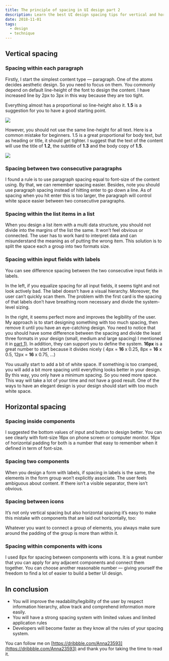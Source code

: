 ```yaml
---
title: The principle of spacing in UI design part 2
description: Learn the best UI design spacing tips for vertical and horizontal elements, including line-height, paragraph spacing, input fields, and icon alignment to improve readability and user experience.
date: 2018-11-01
tags:
  - design
  - technique
---
```


## Vertical spacing

### Spacing within each paragraph

Firstly, I start the simplest content type — paragraph. One of the atoms decides aesthetic design. So you need to focus on them. You commonly depend on default line-height of the font to design the content. I have increased line by 2px to 3px in this way because they are too tight.

Everything almost has a proportional so line-height also it. **1.5** is a suggestion for you to have a good starting point.

![](assets/the-principle-of-spacing-in-ui-design-part-2_83a1ac346ab98c836ab637c14c3ac9cf_md5.webp)

However, you should not use the same line-height for all text. Here is a common mistake for beginners. 1.5 is a great proportional for body text, but as heading or title, it should get tighter. I suggest that the text of the content will use the title of **1.2**, the subtitle of **1.3** and the body copy of **1.5**.

![](assets/the-principle-of-spacing-in-ui-design-part-2_7edc02bcf0ab2561f68d9869b7addbac_md5.webp)

### Spacing between two consecutive paragraphs

I found a rule is to use paragraph spacing equal to font-size of the content using. By that, we can remember spacing easier. Besides, note you should use paragraph spacing instead of hitting enter to go down a line. As of spacing when you hit enter this is too larger, the paragraph will control white space easier between two consecutive paragraphs.

### Spacing within the list items in a list

When you design a list item with a multi data structure, you should not divide into the margins of the list the same. It won’t feel obvious or connected. The user has to work hard to interpret data and can misunderstand the meaning as of putting the wrong item. This solution is to split the space each a group into two formats size.

### Spacing within input fields with labels

You can see difference spacing between the two consecutive input fields in labels.

In the left, if you equalize spacing for all input fields, it seems tight and not look actively bad. The label doesn’t have a visual hierarchy. Moreover, the user can’t quickly scan them. The problem with the first card is the spacing of that labels don’t have breathing room necessary and divide the system-level sizing.

In the right, it seems perfect more and improves the legibility of the user. My approach is to start designing something with too much spacing, then remove it until you have an eye-catching design. You need to notice that you should have some difference between the spacing and divide the least three formats in your design (small, medium and large spacing) I mentioned it in [part 1)](https://medium.com/dwarves-design/the-principle-of-spacing-in-ui-design-part-1-3354d0d65e51). In addition, they can support you to define the system. **16px** is a great number to start because it divides nicely ( 4px = **16** x 0.25, 8px = **16** x 0.5, 12px = **16** x 0.75, …)

You usually start to add a bit of white space. If something is too cramped, you will add a bit more spacing until everything looks better in your design. By this way, you only have a minimum spacing. So you need more space. This way will take a lot of your time and not have a good result. One of the ways to have an elegant design is your design should start with too much white space.

## Horizontal spacing

### Spacing inside components

I suggested the bottom values of input and button to design better. You can see clearly with font-size 16px on phone screen or computer monitor. 16px of horizontal padding for both is a number that easy to remember when it defined in term of font-size.

### Spacing two components

When you design a form with labels, if spacing in labels is the same, the elements in the form group won’t explicitly associate. The user feels ambiguous about content. If there isn’t a visible separator, there isn’t obvious.

### Spacing between icons

It’s not only vertical spacing but also horizontal spacing it’s easy to make this mistake with components that are laid out horizontally, too:

Whatever you want to connect a group of elements, you always make sure around the padding of the group is more than within it.

### Spacing within components with icons

I used 8px for spacing between components with icons. It is a great number that you can apply for any adjacent components and connect them together. You can choose another reasonable number — giving yourself the freedom to find a lot of easier to build a better UI design.

## In conclusion

- You will improve the readability/legibility of the user by respect information hierarchy, allow track and comprehend information more easily.
- You will have a strong spacing system with limited values and limited application rules
- Developers will become faster as they know all the rules of your spacing system.

You can follow me on [https://dribbble.com/Anna23593](https://dribbble.com/Anna23593) and thank you for taking the time to read it.
